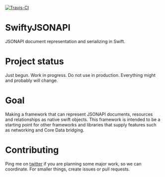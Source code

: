[![Travis-CI](https://travis-ci.org/thomassnielsen/SwiftyJSONAPI.svg?branch=master)](!https://travis-ci.org/thomassnielsen/SwiftyJSONAPI.svg?branch=master!:https://travis-ci.org/thomassnielsen/SwiftyJSONAPI)

# SwiftyJSONAPI
JSONAPI document representation and serializing in Swift.

# Project status
Just begun. Work in progress. Do not use in production. Everything might and probably will change.

# Goal
Making a framework that can represent JSONAPI documents, resources and relationships as native swift objects.
This framework is intended to be a starting point for other frameworks and libraries that supply features such as networking and Core Data bridging.

# Contributing
Ping me on [twitter](http://twitter.com/thomassnielsen) if you are planning some major work, so we can coordinate. For smaller things, create issues or pull requests.
